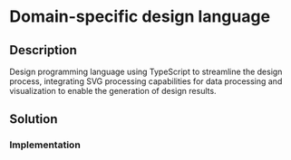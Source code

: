 # Domain-specific design language

## Description

Design programming language using TypeScript to streamline the design process, integrating SVG processing capabilities for data processing and visualization to enable the generation of design results.

## Solution

### Implementation 
